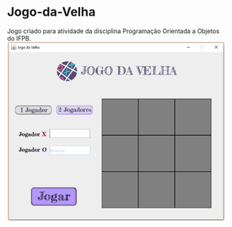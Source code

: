 # Jogo-da-Velha
Jogo criado para atividade da disciplina Programação Orientada a Objetos do IFPB. 
![img](https://github.com/renathavictor/Jogo-da-Velha/blob/master/Interface.png)
